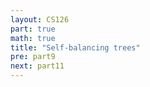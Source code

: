 ```yaml
---
layout: CS126
part: true
math: true
title: "Self-balancing trees"
pre: part9
next: part11
---
```



